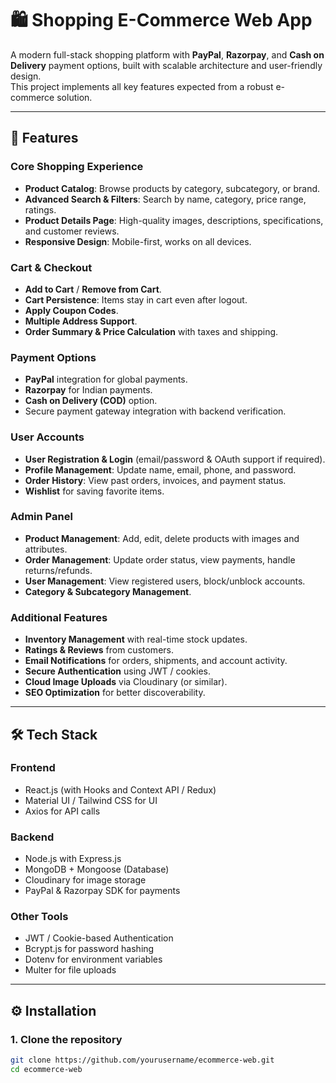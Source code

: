# 🛍️ Shopping E-Commerce Web App

A modern full-stack shopping platform with **PayPal**, **Razorpay**, and **Cash on Delivery** payment options, built with scalable architecture and user-friendly design.  
This project implements all key features expected from a robust e-commerce solution.

---

## 🚀 Features

### **Core Shopping Experience**
- **Product Catalog**: Browse products by category, subcategory, or brand.
- **Advanced Search & Filters**: Search by name, category, price range, ratings.
- **Product Details Page**: High-quality images, descriptions, specifications, and customer reviews.
- **Responsive Design**: Mobile-first, works on all devices.

### **Cart & Checkout**
- **Add to Cart** / **Remove from Cart**.
- **Cart Persistence**: Items stay in cart even after logout.
- **Apply Coupon Codes**.
- **Multiple Address Support**.
- **Order Summary & Price Calculation** with taxes and shipping.

### **Payment Options**
- **PayPal** integration for global payments.
- **Razorpay** for Indian payments.
- **Cash on Delivery (COD)** option.
- Secure payment gateway integration with backend verification.

### **User Accounts**
- **User Registration & Login** (email/password & OAuth support if required).
- **Profile Management**: Update name, email, phone, and password.
- **Order History**: View past orders, invoices, and payment status.
- **Wishlist** for saving favorite items.

### **Admin Panel**
- **Product Management**: Add, edit, delete products with images and attributes.
- **Order Management**: Update order status, view payments, handle returns/refunds.
- **User Management**: View registered users, block/unblock accounts.
- **Category & Subcategory Management**.

### **Additional Features**
- **Inventory Management** with real-time stock updates.
- **Ratings & Reviews** from customers.
- **Email Notifications** for orders, shipments, and account activity.
- **Secure Authentication** using JWT / cookies.
- **Cloud Image Uploads** via Cloudinary (or similar).
- **SEO Optimization** for better discoverability.

---

## 🛠️ Tech Stack

### **Frontend**
- React.js (with Hooks and Context API / Redux)
- Material UI / Tailwind CSS for UI
- Axios for API calls

### **Backend**
- Node.js with Express.js
- MongoDB + Mongoose (Database)
- Cloudinary for image storage
- PayPal & Razorpay SDK for payments

### **Other Tools**
- JWT / Cookie-based Authentication
- Bcrypt.js for password hashing
- Dotenv for environment variables
- Multer for file uploads

---

## ⚙️ Installation

### **1. Clone the repository**
```bash
git clone https://github.com/yourusername/ecommerce-web.git
cd ecommerce-web
